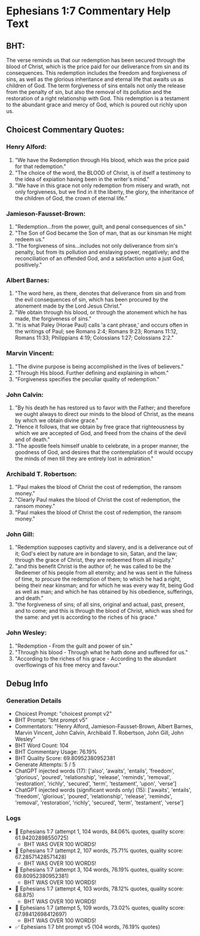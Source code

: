 # Ephesians 1:7 Commentary Help Text

## BHT:
The verse reminds us that our redemption has been secured through the blood of Christ, which is the price paid for our deliverance from sin and its consequences. This redemption includes the freedom and forgiveness of sins, as well as the glorious inheritance and eternal life that awaits us as children of God. The term forgiveness of sins entails not only the release from the penalty of sin, but also the removal of its pollution and the restoration of a right relationship with God. This redemption is a testament to the abundant grace and mercy of God, which is poured out richly upon us.

## Choicest Commentary Quotes:
### Henry Alford:
1. "We have the Redemption through His blood, which was the price paid for that redemption."
2. "The choice of the word, the BLOOD of Christ, is of itself a testimony to the idea of expiation having been in the writer's mind."
3. "We have in this grace not only redemption from misery and wrath, not only forgiveness, but we find in it the liberty, the glory, the inheritance of the children of God, the crown of eternal life."

### Jamieson-Fausset-Brown:
1. "Redemption...from the power, guilt, and penal consequences of sin."
2. "The Son of God became the Son of man, that as our kinsman He might redeem us."
3. "The forgiveness of sins...includes not only deliverance from sin's penalty, but from its pollution and enslaving power, negatively; and the reconciliation of an offended God, and a satisfaction unto a just God, positively."

### Albert Barnes:
1. "The word here, as there, denotes that deliverance from sin and from the evil consequences of sin, which has been procured by the atonement made by the Lord Jesus Christ."
2. "We obtain through his blood, or through the atonement which he has made, the forgiveness of sins."
3. "It is what Paley (Horae Paul) calls 'a cant phrase,' and occurs often in the writings of Paul; see Romans 2:4; Romans 9:23; Romans 11:12, Romans 11:33; Philippians 4:19; Colossians 1:27; Colossians 2:2."

### Marvin Vincent:
1. "The divine purpose is being accomplished in the lives of believers."
2. "Through His blood. Further defining and explaining in whom."
3. "Forgiveness specifies the peculiar quality of redemption."

### John Calvin:
1. "By his death he has restored us to favor with the Father; and therefore we ought always to direct our minds to the blood of Christ, as the means by which we obtain divine grace."
2. "Hence it follows, that we obtain by free grace that righteousness by which we are accepted of God, and freed from the chains of the devil and of death."
3. "The apostle feels himself unable to celebrate, in a proper manner, the goodness of God, and desires that the contemplation of it would occupy the minds of men till they are entirely lost in admiration."

### Archibald T. Robertson:
1. "Paul makes the blood of Christ the cost of redemption, the ransom money." 
2. "Clearly Paul makes the blood of Christ the cost of redemption, the ransom money." 
3. "Paul makes the blood of Christ the cost of redemption, the ransom money."

### John Gill:
1. "Redemption supposes captivity and slavery, and is a deliverance out of it; God's elect by nature are in bondage to sin, Satan, and the law; through the grace of Christ, they are redeemed from all iniquity."
2. "and this benefit Christ is the author of; he was called to be the Redeemer of his people from all eternity; and he was sent in the fulness of time, to procure the redemption of them; to which he had a right, being their near kinsman; and for which he was every way fit, being God as well as man; and which he has obtained by his obedience, sufferings, and death."
3. "the forgiveness of sins; of all sins, original and actual, past, present, and to come; and this is through the blood of Christ, which was shed for the same: and yet is according to the riches of his grace."

### John Wesley:
1. "Redemption - From the guilt and power of sin."
2. "Through his blood - Through what he hath done and suffered for us."
3. "According to the riches of his grace - According to the abundant overflowings of his free mercy and favour."


## Debug Info
### Generation Details
- Choicest Prompt: "choicest prompt v2"
- BHT Prompt: "bht prompt v5"
- Commentators: "Henry Alford, Jamieson-Fausset-Brown, Albert Barnes, Marvin Vincent, John Calvin, Archibald T. Robertson, John Gill, John Wesley"
- BHT Word Count: 104
- BHT Commentary Usage: 76.19%
- BHT Quality Score: 69.80952380952381
- Generate Attempts: 5 / 5
- ChatGPT injected words (17):
	['also', 'awaits', 'entails', 'freedom', 'glorious', 'poured', 'relationship', 'release', 'reminds', 'removal', 'restoration', 'richly', 'secured', 'term', 'testament', 'upon', 'verse']
- ChatGPT injected words (significant words only) (15):
	['awaits', 'entails', 'freedom', 'glorious', 'poured', 'relationship', 'release', 'reminds', 'removal', 'restoration', 'richly', 'secured', 'term', 'testament', 'verse']

### Logs
- 🔄 Ephesians 1:7 (attempt 1, 104 words, 84.06% quotes, quality score: 61.94202898550725) 
	- BHT WAS OVER 100 WORDS!
- 🔄 Ephesians 1:7 (attempt 2, 107 words, 75.71% quotes, quality score: 67.28571428571428) 
	- BHT WAS OVER 100 WORDS!
- 🔄 Ephesians 1:7 (attempt 3, 104 words, 76.19% quotes, quality score: 69.80952380952381) 
	- BHT WAS OVER 100 WORDS!
- 🔄 Ephesians 1:7 (attempt 4, 103 words, 78.12% quotes, quality score: 68.875) 
	- BHT WAS OVER 100 WORDS!
- 🔄 Ephesians 1:7 (attempt 5, 109 words, 73.02% quotes, quality score: 67.98412698412697) 
	- BHT WAS OVER 100 WORDS!
- ✅ Ephesians 1:7 bht prompt v5 (104 words, 76.19% quotes)
